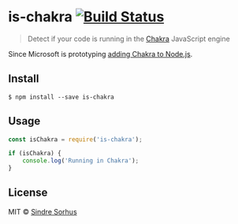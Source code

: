 # is-chakra [![Build Status](https://travis-ci.org/sindresorhus/is-chakra.svg?branch=master)](https://travis-ci.org/sindresorhus/is-chakra)

> Detect if your code is running in the [Chakra](https://en.m.wikipedia.org/wiki/Chakra_(JavaScript_engine)) JavaScript engine

Since Microsoft is prototyping [adding Chakra to Node.js](http://blogs.windows.com/buildingapps/2015/05/12/bringing-node-js-to-windows-10-iot-core/).


## Install

```
$ npm install --save is-chakra
```


## Usage

```js
const isChakra = require('is-chakra');

if (isChakra) {
	console.log('Running in Chakra');
}
```


## License

MIT © [Sindre Sorhus](https://sindresorhus.com)
